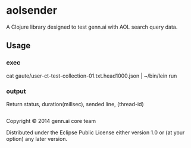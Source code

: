# aolsender

A Clojure library designed to test genn.ai with AOL search query data.

## Usage

### exec
cat gaute/user-ct-test-collection-01.txt.head1000.json | ~/bin/lein run

### output
Return status, duration(millsec), sended line, (thread-id)

```204 5 {"uid":"142","query":"westchester.gov","time":"2006-03-20 03:55:57","rank":"1","url":"http://www.westchestergov.com"} (13)
```

Copyright © 2014 genn.ai core team

Distributed under the Eclipse Public License either version 1.0 or (at
your option) any later version.
